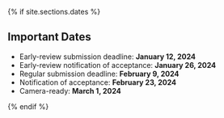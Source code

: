 
{% if site.sections.dates %}

<a class="anchor" id="dates"></a>

## Important Dates

* Early-review submission deadline:  **January 12, 2024**
* Early-review notification of acceptance: **January 26, 2024**
* Regular submission deadline: **February 9, 2024**
* Notification of acceptance: **February 23, 2024**
* Camera-ready: **March 1, 2024**

{% endif %}